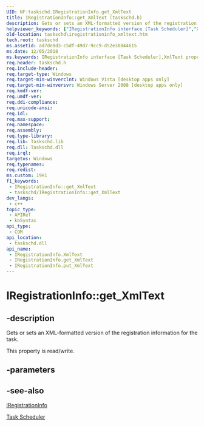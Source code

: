 ```yaml
---
UID: NF:taskschd.IRegistrationInfo.get_XmlText
title: IRegistrationInfo::get_XmlText (taskschd.h)
description: Gets or sets an XML-formatted version of the registration information for the task.
helpviewer_keywords: ["IRegistrationInfo interface [Task Scheduler]","XmlText property","IRegistrationInfo.XmlText","IRegistrationInfo.get_XmlText","IRegistrationInfo::XmlText","IRegistrationInfo::get_XmlText","IRegistrationInfo::put_XmlText","XmlText property [Task Scheduler]","XmlText property [Task Scheduler]","IRegistrationInfo interface","get_XmlText","taskschd.iregistrationinfo_xmltext","taskschd/IRegistrationInfo::XmlText","taskschd/IRegistrationInfo::get_XmlText","taskschd/IRegistrationInfo::put_XmlText"]
old-location: taskschd\iregistrationinfo_xmltext.htm
tech.root: taskschd
ms.assetid: ad7de0d3-c5df-49d7-9cc9-d52e30844615
ms.date: 12/05/2018
ms.keywords: IRegistrationInfo interface [Task Scheduler],XmlText property, IRegistrationInfo.XmlText, IRegistrationInfo.get_XmlText, IRegistrationInfo::XmlText, IRegistrationInfo::get_XmlText, IRegistrationInfo::put_XmlText, XmlText property [Task Scheduler], XmlText property [Task Scheduler],IRegistrationInfo interface, get_XmlText, taskschd.iregistrationinfo_xmltext, taskschd/IRegistrationInfo::XmlText, taskschd/IRegistrationInfo::get_XmlText, taskschd/IRegistrationInfo::put_XmlText
req.header: taskschd.h
req.include-header: 
req.target-type: Windows
req.target-min-winverclnt: Windows Vista [desktop apps only]
req.target-min-winversvr: Windows Server 2008 [desktop apps only]
req.kmdf-ver: 
req.umdf-ver: 
req.ddi-compliance: 
req.unicode-ansi: 
req.idl: 
req.max-support: 
req.namespace: 
req.assembly: 
req.type-library: 
req.lib: Taskschd.lib
req.dll: Taskschd.dll
req.irql: 
targetos: Windows
req.typenames: 
req.redist: 
ms.custom: 19H1
f1_keywords:
 - IRegistrationInfo::get_XmlText
 - taskschd/IRegistrationInfo::get_XmlText
dev_langs:
 - c++
topic_type:
 - APIRef
 - kbSyntax
api_type:
 - COM
api_location:
 - taskschd.dll
api_name:
 - IRegistrationInfo.XmlText
 - IRegistrationInfo.get_XmlText
 - IRegistrationInfo.put_XmlText
---
```


# IRegistrationInfo::get_XmlText


## -description

Gets or sets an XML-formatted version of the registration information for the task.

This property is read/write.

## -parameters

## -see-also

<a href="https://docs.microsoft.com/windows/desktop/api/taskschd/nn-taskschd-iregistrationinfo">IRegistrationInfo</a>



<a href="https://docs.microsoft.com/windows/desktop/TaskSchd/task-scheduler-start-page">Task Scheduler</a>

